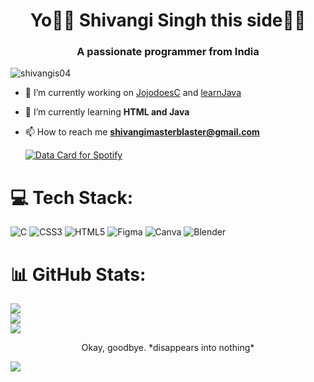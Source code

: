 

<h1 align="center">Yo🥷🏼 Shivangi Singh this side😮‍💨</h1>
<h3 align="center">A passionate programmer from India</h3>

<p align="left"> <img src="https://komarev.com/ghpvc/?username=shivangis04&label=Profile%20views&color=0e75b6&style=flat" alt="shivangis04" /> </p>

- 🔭 I’m currently working on [JojodoesC](https://github.com/ShivangiS04/JojodoesC) and [learnJava](https://github.com/tangorishi/learnJava)

- 🌱 I’m currently learning **HTML and Java**

- 📫 How to reach me **shivangimasterblaster@gmail.com**

  <a href="https://www.data-card-for-spotify.com/card?user_id=d8hvew5b2sky6oexjrwviqmgc">
  <img src="https://www.data-card-for-spotify.com/api/card?user_id=d8hvew5b2sky6oexjrwviqmgc&hide_top_artists=true&hide_top_tracks=true&hide_recents=1" alt="Data Card for Spotify">
</a>  

# 💻 Tech Stack:
![C](https://img.shields.io/badge/c-%2300599C.svg?style=for-the-badge&logo=c&logoColor=white) ![CSS3](https://img.shields.io/badge/css3-%231572B6.svg?style=for-the-badge&logo=css3&logoColor=white) ![HTML5](https://img.shields.io/badge/html5-%23E34F26.svg?style=for-the-badge&logo=html5&logoColor=white) 	![Figma](https://img.shields.io/badge/figma-%23F24E1E.svg?style=for-the-badge&logo=figma&logoColor=white) ![Canva](https://img.shields.io/badge/Canva-%2300C4CC.svg?style=for-the-badge&logo=Canva&logoColor=white) ![Blender](https://img.shields.io/badge/blender-%23F5792A.svg?style=for-the-badge&logo=blender&logoColor=white)
# 📊 GitHub Stats:
![](https://github-readme-stats.vercel.app/api?username=ShivangiS04&theme=dark&hide_border=false&include_all_commits=false&count_private=false)<br/>
![](https://github-readme-streak-stats.herokuapp.com/?user=ShivangiS04&theme=dark&hide_border=false)<br/>
![](https://github-readme-stats.vercel.app/api/top-langs/?username=ShivangiS04&theme=dark&hide_border=false&include_all_commits=false&count_private=false&layout=compact)
<p style="text-align:center">
Okay, goodbye. *disappears into nothing* 
</p>

<img src = "https://media.giphy.com/media/xTiTnwi8Azjnva46Fq/giphy.gif">




